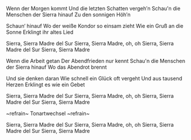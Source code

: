 Wenn der Morgen kommt
Und die letzten Schatten vergeh′n
Schau'n die Menschen der Sierra hinauf
Zu den sonnigen Höh′n

Schaun‘ hinauf
Wo der weiße Kondor so einsam zieht
Wie ein Gruß an die Sonne
Erklingt ihr altes Lied

Sierra, Sierra Madre del Sur
Sierra, Sierra Madre, oh, oh
Sierra, Sierra Madre del Sur
Sierra, Sierra Madre

Wenn die Arbeit getan
Der Abendfrieden nur kennt
Schau'n die Menschen der Sierra hinauf
Wo das Abendrot brennt

Und sie denken daran
Wie schnell ein Glück oft vergeht
Und aus tausend Herzen
Erklingt es wie ein Gebet

Sierra, Sierra Madre del Sur
Sierra, Sierra Madre, oh, oh
Sierra, Sierra Madre del Sur
Sierra, Sierra Madre

~refrain~
Tonartwechsel
~refrain~

Sierra, Sierra Madre del Sur
Sierra, Sierra Madre, oh, oh
Sierra, Sierra Madre del Sur
Sierra, Sierra Madre
